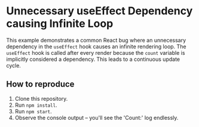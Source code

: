 # Unnecessary useEffect Dependency causing Infinite Loop

This example demonstrates a common React bug where an unnecessary dependency in the `useEffect` hook causes an infinite rendering loop.  The `useEffect` hook is called after every render because the `count` variable is implicitly considered a dependency.  This leads to a continuous update cycle.

## How to reproduce

1. Clone this repository.
2. Run `npm install`.
3. Run `npm start`.
4. Observe the console output – you'll see the 'Count:' log endlessly.